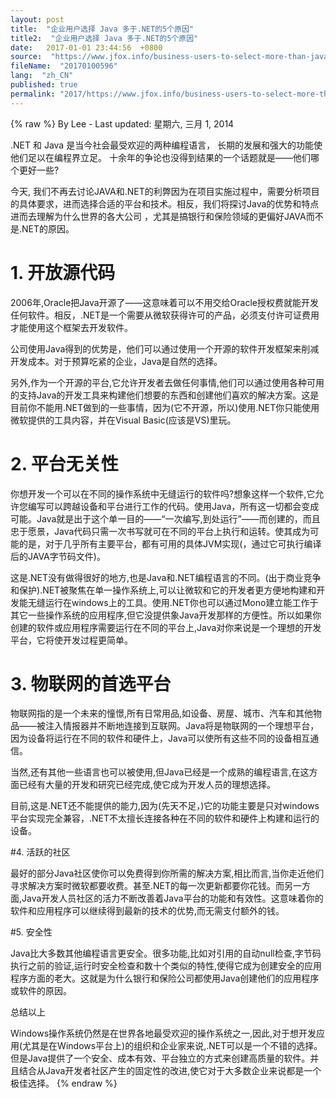 ```yaml
---
layout: post
title:  "企业用户选择 Java 多于.NET的5个原因"
title2:  "企业用户选择 Java 多于.NET的5个原因"
date:   2017-01-01 23:44:56  +0800
source:  "https://www.jfox.info/business-users-to-select-more-than-java-nets-five-reasons.html"
fileName:  "20170100596"
lang:  "zh_CN"
published: true
permalink: "2017/https://www.jfox.info/business-users-to-select-more-than-java-nets-five-reasons.html"
---
```

{% raw %}
By Lee - Last updated: 星期六, 三月 1, 2014

.NET 和 Java 是当今社会最受欢迎的两种编程语言， 长期的发展和强大的功能使他们足以在编程界立足。 十余年的争论也没得到结果的一个话题就是——他们哪个更好一些?

今天, 我们不再去讨论JAVA和.NET的利弊因为在项目实施过程中，需要分析项目的具体要求，进而选择合适的平台和技术。相反，我们将探讨Java的优势和特点进而去理解为什么世界的各大公司 ，尤其是搞银行和保险领域的更偏好JAVA而不是.NET的原因。

# 1. 开放源代码

2006年,Oracle把Java开源了­——这意味着可以不用交给Oracle授权费就能开发任何软件。相反，.NET是一个需要从微软获得许可的产品，必须支付许可证费用才能使用这个框架去开发软件。

公司使用Java得到的优势是，他们可以通过使用一个开源的软件开发框架来削减开发成本。对于预算吃紧的企业，Java是自然的选择。

另外,作为一个开源的平台,它允许开发者去做任何事情,他们可以通过使用各种可用的支持Java的开发工具来构建他们想要的东西和创建他们喜欢的解决方案。这是目前你不能用.NET做到的一些事情，因为(它不开源，所以)使用.NET你只能使用微软提供的工具内容，并在Visual Basic(应该是VS)里玩。

# 2. 平台无关性

你想开发一个可以在不同的操作系统中无缝运行的软件吗?想象这样一个软件,它允许您编写可以跨越设备和平台进行工作的代码。使用Java，所有这一切都会变成可能。Java就是出于这个单一目的——“一次编写,到处运行”——而创建的，而且忠于愿景，Java代码只需一次书写就可在不同的平台上执行和运转。使其成为可能的是，对于几乎所有主要平台，都有可用的具体JVM实现(，通过它可执行编译后的JAVA字节码文件)。

这是.NET没有做得很好的地方,也是Java和.NET编程语言的不同。(出于商业竞争和保护).NET被聚焦在单一操作系统上,可以让微软和它的开发者更方便地构建和开发能无缝运行在windows上的工具。使用.NET你也可以通过Mono建立能工作于其它一些操作系统的应用程序,但它没提供象Java开发那样的方便性。所以如果你创建的软件或应用程序需要运行在不同的平台上,Java对你来说是一个理想的开发平台，它将使开发过程更简单。

# 3. 物联网的首选平台

物联网指的是一个未来的憧憬,所有日常用品,如设备、房屋、城市、汽车和其他物品——被注入情报器并不断地连接到互联网。Java将是物联网的一个理想平台，因为设备将运行在不同的软件和硬件上，Java可以使所有这些不同的设备相互通信。

当然,还有其他一些语言也可以被使用,但Java已经是一个成熟的编程语言,在这方面已经有大量的开发和研究已经完成,使它成为开发人员的理想选择。

目前,这是.NET还不能提供的能力,因为(先天不足，)它的功能主要是只对windows平台实现完全兼容，.NET不太擅长连接各种在不同的软件和硬件上构建和运行的设备。

#4. 活跃的社区

最好的部分Java社区使你可以免费得到你所需的解决方案,相比而言,当你走近他们寻求解决方案时微软都要收费。甚至.NET的每一次更新都要你花钱。而另一方面,Java开发人员社区的活力不断改善着Java平台的功能和有效性。这意味着你的软件和应用程序可以继续得到最新的技术的优势,而无需支付额外的钱。

#5. 安全性

Java比大多数其他编程语言更安全。很多功能,比如对引用的自动null检查,字节码执行之前的验证,运行时安全检查和数十个类似的特性,使得它成为创建安全的应用程序方面的老大。这就是为什么银行和保险公司都使用Java创建他们的应用程序或软件的原因。

总结以上

Windows操作系统仍然是在世界各地最受欢迎的操作系统之一,因此,对于想开发应用(尤其是在Windows平台上)的组织和企业家来说,.NET可以是一个不错的选择。但是Java提供了一个安全、成本有效、平台独立的方式来创建高质量的软件。并且结合从Java开发者社区产生的固定性的改进,使它对于大多数企业来说都是一个极佳选择。
{% endraw %}
